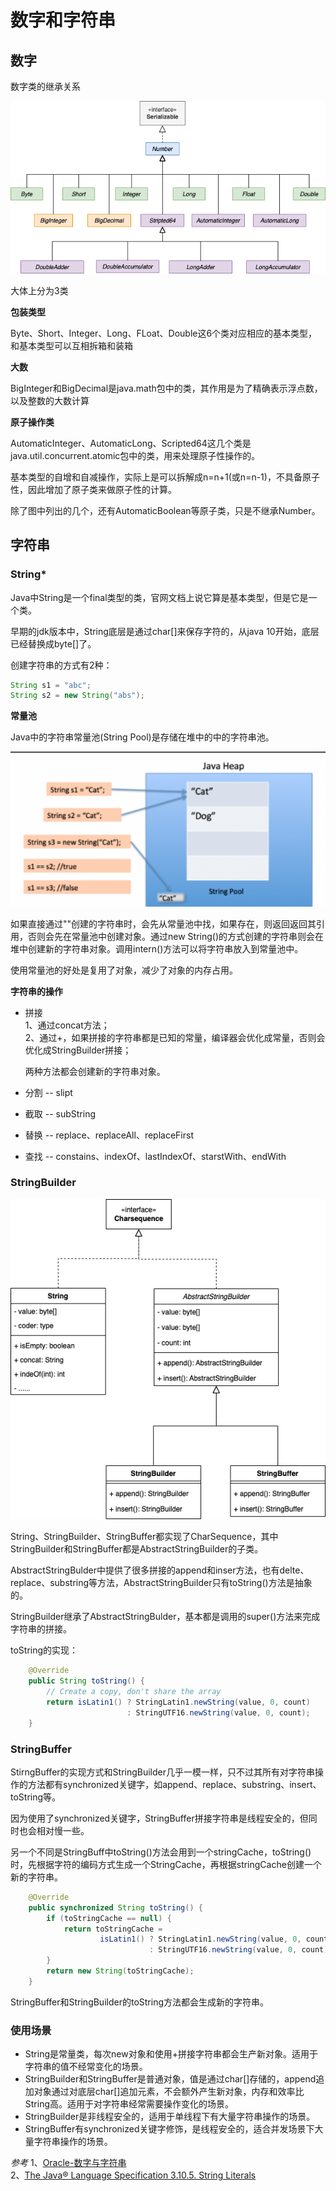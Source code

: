 # 数字和字符串

## 数字

数字类的继承关系

![数字的继承关系](../../../img/numbers.png)

大体上分为3类

**包装类型**

Byte、Short、Integer、Long、FLoat、Double这6个类对应相应的基本类型，和基本类型可以互相拆箱和装箱

**大数**

BigInteger和BigDecimal是java.math包中的类，其作用是为了精确表示浮点数，以及整数的大数计算

**原子操作类**

AutomaticInteger、AutomaticLong、Scripted64这几个类是java.util.concurrent.atomic包中的类，用来处理原子性操作的。

基本类型的自增和自减操作，实际上是可以拆解成n=n+1(或n=n-1)，不具备原子性，因此增加了原子类来做原子性的计算。

除了图中列出的几个，还有AutomaticBoolean等原子类，只是不继承Number。

## 字符串

### String*

Java中String是一个final类型的类，官网文档上说它算是基本类型，但是它是一个类。

早期的jdk版本中，String底层是通过char[]来保存字符的，从java 10开始，底层已经替换成byte[]了。

创建字符串的方式有2种：

```Java
String s1 = "abc";
String s2 = new String("abs");
```

**常量池**

Java中的字符串常量池(String Pool)是存储在堆中的中的字符串池。

![字符串常量池](../../../img/string-pool.png)

如果直接通过""创建的字符串时，会先从常量池中找，如果存在，则返回返回其引用，否则会先在常量池中创建对象。通过new String()的方式创建的字符串则会在堆中创建新的字符串对象。调用intern()方法可以将字符串放入到常量池中。

使用常量池的好处是复用了对象，减少了对象的内存占用。

**字符串的操作**

- 拼接  
    1、通过concat方法；  
    2、通过+，如果拼接的字符串都是已知的常量，编译器会优化成常量，否则会优化成StringBuilder拼接；  

    两种方法都会创建新的字符串对象。

- 分割 -- slipt
- 截取 -- subString
- 替换 -- replace、replaceAll、replaceFirst
- 查找 -- constains、indexOf、lastIndexOf、starstWith、endWith

### StringBuilder

![字符串的继承关系](../../../img/strings.png)

String、StringBuilder、StringBuffer都实现了CharSequence，其中StringBuilder和StringBuffer都是AbstractStringBuilder的子类。

AbstractStringBulder中提供了很多拼接的append和inser方法，也有delte、replace、substring等方法，AbstractStringBuilder只有toString()方法是抽象的。

StringBuilder继承了AbstractStringBulder，基本都是调用的super()方法来完成字符串的拼接。

toString的实现：

```Java
    @Override
    public String toString() {
        // Create a copy, don't share the array
        return isLatin1() ? StringLatin1.newString(value, 0, count)
                          : StringUTF16.newString(value, 0, count);
    }
```

### StringBuffer

StirngBuffer的实现方式和StringBuilder几乎一模一样，只不过其所有对字符串操作的方法都有synchronized关键字，如append、replace、substring、insert、toString等。

因为使用了synchronized关键字，StringBuffer拼接字符串是线程安全的，但同时也会相对慢一些。

另一个不同是StringBuff中toString()方法会用到一个stringCache，toString()时，先根据字符的编码方式生成一个StringCache，再根据stringCache创建一个新的字符串。

```Java
    @Override
    public synchronized String toString() {
        if (toStringCache == null) {
            return toStringCache =
                    isLatin1() ? StringLatin1.newString(value, 0, count)
                               : StringUTF16.newString(value, 0, count);
        }
        return new String(toStringCache);
    }
```

StringBuffer和StringBuilder的toString方法都会生成新的字符串。

### 使用场景

- String是常量类，每次new对象和使用+拼接字符串都会生产新对象。适用于字符串的值不经常变化的场景。
- StringBuilder和StringBuffer是普通对象，值是通过char[]存储的，append追加对象通过对底层char[]追加元素，不会额外产生新对象，内存和效率比String高。适用于对字符串经常需要操作变化的场景。
- StringBuilder是非线程安全的，适用于单线程下有大量字符串操作的场景。
- StringBuffer有synchronized关键字修饰，是线程安全的，适合并发场景下大量字符串操作的场景。

*参考*
1、[Oracle-数字与字符串](https://docs.oracle.com/javase/tutorial/java/data/index.html)  
2、[The Java® Language Specification 3.10.5. String Literals](https://docs.oracle.com/javase/specs/jls/se8/html/jls-3.html#jls-3.10.5)
